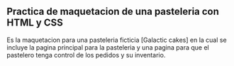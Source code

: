 ## Practica de maquetacion de una pasteleria con HTML y CSS

Es la maquetacion para una pasteleria ficticia [Galactic cakes] en la cual se incluye la pagina principal para la pasteleria y una pagina para que el pastelero tenga control de los pedidos y su inventario.

